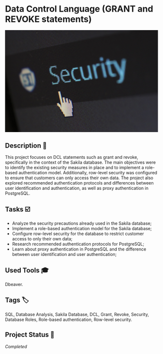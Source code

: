 # Data Control Language (GRANT and REVOKE statements)
![YM-logo](security.jpg)

## Description :key:
This project focuses on DCL statements such as grant and revoke, specifically in the context of the Sakila database. The main objectives were to identify the existing security measures in place and to implement a role-based authentication model. Additionally, row-level security was configured to ensure that customers can only access their own data. The project also explored recommended authentication protocols and differences between user identification and authentication, as well as proxy authentication in PostgreSQL.


## Tasks :ballot_box_with_check:
- Analyze the security precautions already used in the Sakila database;
- Implement a role-based authentication model for the Sakila database;
- Configure row-level security for the database to restrict customer access to only their own data;
- Research recommended authentication protocols for PostgreSQL;
- Learn about proxy authentication in PostgreSQL and the difference between user identification and user authentication;


## Used Tools :mortar_board:
Dbeaver.


## Tags :label:
SQL, Database Analysis, Sakila Database, DCL, Grant, Revoke, Security, Database Roles, Role-based authentication, Row-level security.

## Project Status :black_square_button:
_Completed_ 
